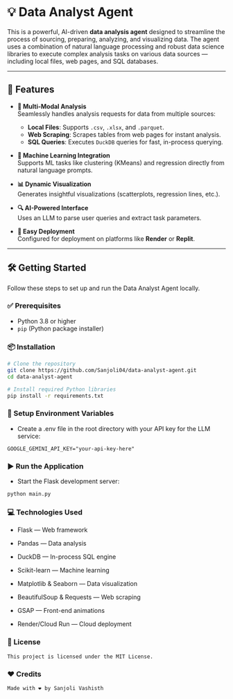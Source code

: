 # 💡 Data Analyst Agent

This is a powerful, AI-driven **data analysis agent** designed to streamline the process of sourcing, preparing, analyzing, and visualizing data. The agent uses a combination of natural language processing and robust data science libraries to execute complex analysis tasks on various data sources — including local files, web pages, and SQL databases.

---

## 🚀 Features

- **🧠 Multi-Modal Analysis**  
  Seamlessly handles analysis requests for data from multiple sources:
  - **Local Files**: Supports `.csv`, `.xlsx`, and `.parquet`.
  - **Web Scraping**: Scrapes tables from web pages for instant analysis.
  - **SQL Queries**: Executes `DuckDB` queries for fast, in-process querying.

- **🤖 Machine Learning Integration**  
  Supports ML tasks like clustering (KMeans) and regression directly from natural language prompts.

- **📊 Dynamic Visualization**  
  Generates insightful visualizations (scatterplots, regression lines, etc.).

- **🔍 AI-Powered Interface**  
  Uses an LLM to parse user queries and extract task parameters.

- **🚢 Easy Deployment**  
  Configured for deployment on platforms like **Render** or **Replit**.

---

## 🛠️ Getting Started

Follow these steps to set up and run the Data Analyst Agent locally.

### ✅ Prerequisites

- Python 3.8 or higher  
- `pip` (Python package installer)

### 📦 Installation

```bash
# Clone the repository
git clone https://github.com/Sanjoli04/data-analyst-agent.git
cd data-analyst-agent

# Install required Python libraries
pip install -r requirements.txt
```
### 🔐 Setup Environment Variables
- Create a .env file in the root directory with your API key for the LLM service:
```env
GOOGLE_GEMINI_API_KEY="your-api-key-here"
```
### ▶️ Run the Application
- Start the Flask development server:
```python
python main.py
```
### 💻 Technologies Used
- Flask — Web framework

- Pandas — Data analysis

- DuckDB — In-process SQL engine

- Scikit-learn — Machine learning

- Matplotlib & Seaborn — Data visualization

- BeautifulSoup & Requests — Web scraping

- GSAP — Front-end animations

- Render/Cloud Run — Cloud deployment

### 📄 License
`This project is licensed under the MIT License.`

### ❤️ Credits
`Made with ❤️ by Sanjoli Vashisth`
